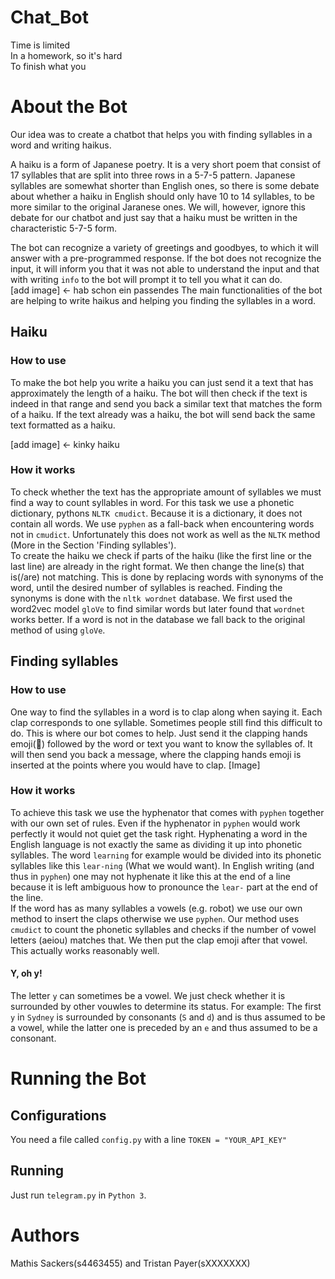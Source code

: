 # Chat_Bot
Time is limited  
In a homework, so it's hard  
To finish what you  

# About the Bot
Our idea was to create a chatbot that helps you with finding syllables in a word and writing haikus.

A haiku is a form of Japanese poetry. It is a very short poem that consist of 17 syllables that are split into three rows in a 5-7-5 pattern. Japanese syllables are somewhat shorter than English ones, so there is some debate about whether a haiku in English should only  have 10 to 14 syllables, to be more similar to the original Jaranese ones. We will, however, ignore this debate for our chatbot and just say that a haiku must be written in the characteristic 5-7-5 form.

The bot can recognize a variety of greetings and goodbyes, to which it will answer with a pre-programmed response. If the bot does not recognize the input, it will inform you that it was not able to understand the input and that with writing `info` to the bot will prompt it to tell you what it can do. \
[add image] <- hab schon ein passendes
The main functionalities of the bot are helping to write haikus and helping you finding the syllables in a word.  

## Haiku
### How to use
To make the bot help you write a haiku you can just send it a text that has approximately the length of a haiku. The bot will then check if the text is indeed in that range and send you back a similar text that matches the form of a haiku. If the text already was a haiku, the bot will send back the same text formatted as a haiku.

[add image] <- kinky haiku
### How it works
To check whether the text has the appropriate amount of syllables we must find a way to count syllables in word. For this task we use a phonetic dictionary, pythons `NLTK cmudict`. Because it is a dictionary, it does not contain all words. We use `pyphen` as a fall-back when encountering words not in `cmudict`. Unfortunately this does not work as well as the `NLTK` method (More in the Section 'Finding syllables').  
To create the haiku we check if parts of the haiku (like the first line or the last line) are
already in the right format. We then change the line(s) that is(/are) not matching.
This is done by replacing words with synonyms of the word, until the desired number of syllables is reached.
Finding the synonyms is done with the `nltk wordnet` database. We first used the word2vec model `gloVe` to find
similar words but later found that `wordnet` works better. If a word is not in the database
we fall back to the original method of using `gloVe`. 

## Finding syllables
### How to use
One way to find the syllables in a word is to clap along when saying it. Each clap corresponds to one syllable. Sometimes people still find this difficult to do. This is where our bot comes to help. Just send it the clapping hands emoji(👏) followed by the word or text you want to know the syllables of. It will then send you back a message, where the clapping hands emoji is inserted at the points where you would have to clap.
[Image]
### How it works
To achieve this task we use the hyphenator that comes with `pyphen` together with our own set of rules. Even if the hyphenator in `pyphen` would work perfectly it would not quiet get the task right.
Hyphenating a word in the English language is not exactly the same as dividing it up into phonetic syllables. The word `learning` for example would be divided into its phonetic syllables like this `lear-ning` (What we would want). In English writing (and thus in `pyphen`) one may not hyphenate it like this at the end of a line because it is left ambiguous how to pronounce the `lear-` part at the end of the line. \
If the word has as many syllables a vowels (e.g. robot) we use our own method to insert the claps otherwise we use `pyphen`.
Our method uses `cmudict` to count the phonetic syllables and checks if the number of vowel letters (aeiou) matches that.
We then put the clap emoji after that vowel. This actually works reasonably well.
#### Y, oh y!
The letter `y` can sometimes be a vowel. We just check whether it is surrounded by other vouwles to determine its status. For example: The first `y` in `Sydney` is surrounded by consonants (`S` and `d`) and is thus assumed to be a vowel, while the latter one is preceded by an `e` and thus assumed to be a consonant.

# Running the Bot
## Configurations
You need a file called `config.py` with a line `TOKEN = "YOUR_API_KEY"`
## Running
Just run `telegram.py` in `Python 3`.

# Authors
Mathis Sackers(s4463455) and Tristan Payer(sXXXXXXX)
